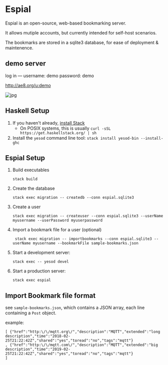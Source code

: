 # Espial

Espial is an open-source, web-based bookmarking server.

It allows mutiple accounts, but currently intended for self-host scenarios.

The bookmarks are stored in a sqlite3 database, for ease of deployment & maintenence.

## demo server

log in — username: demo  password: demo

http://ae8.org/u:demo

![jpg](https://i.imgur.com/y8PE0Ul.png)



## Haskell Setup

1. If you haven't already, [install Stack](https://haskell-lang.org/get-started)
	* On POSIX systems, this is usually `curl -sSL https://get.haskellstack.org/ | sh`
2. Install the `yesod` command line tool: `stack install yesod-bin --install-ghc`

## Espial Setup

1. Build executables
 
    ```
    stack build
    ```

2. Create the database

    ```
    stack exec migration -- createdb --conn espial.sqlite3
    ```

3. Create a user

    ```
    stack exec migration -- createuser --conn espial.sqlite3 --userName myusername --userPassword myuserpassword
    ```

4. Import a bookmark file for a user (optional)

    ```
     stack exec migration -- importbookmarks --conn espial.sqlite3 --userName myusername --bookmarkFile sample-bookmarks.json
    ```

5. Start a development server:

    ```
    stack exec -- yesod devel
    ```

6. Start a production server:

    ```
    stack exec espial
    ```

## Import Bookmark file format

see `sample-bookmarks.json`, which contains a JSON array, each line containing a `Post` object. 

example:

```
[ {"href":"http:\/\/mqtt.org\/","description":"MQTT","extended":"long description","time":"2018-02-25T21:22:42Z","shared":"yes","toread":"no","tags":"mqtt"}
, {"href":"http:\/\/mqtt.com\/","description":"MQTT","extended":"big  description","time":"2019-02-25T21:22:42Z","shared":"yes","toread":"no","tags":"mqtt"}
]

```
